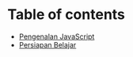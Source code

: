# Table of contents

* [Pengenalan JavaScript](README.md)
* [Persiapan Belajar](peralatan-belajar.md)

